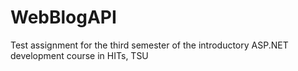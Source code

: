 # WebBlogAPI
Test assignment for the third semester of the introductory ASP.NET development course in HITs, TSU
